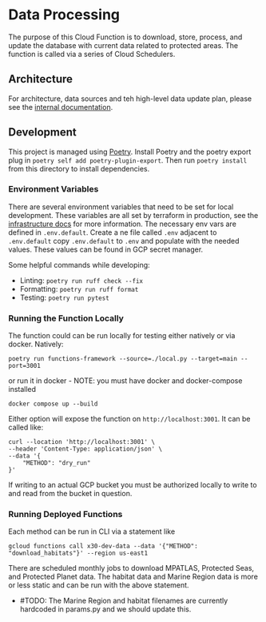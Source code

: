 # Data Processing

The purpose of this Cloud Function is to download, store, process, and update the database with current data related to protected areas. The function is called via a series of Cloud Schedulers.

## Architecture

For architecture, data sources and teh high-level data update plan, please see the [internal documentation][documentation].

## Development

This project is managed using [Poetry][poetry]. Install Poetry and the poetry export plug in `poetry self add poetry-plugin-export`. Then run `poetry install` from this directory to install dependencies.

### Environment Variables

There are several environment variables that need to be set for local development. These variables are all set by terraform in production, see the [infrastructure docs][infrastructure] for more information. The necessary env vars are defined in `.env.default`. Create a ne file called `.env` adjacent to `.env.default` copy `.env.default` to `.env` and populate with the needed values. These values can be found in GCP secret manager.

Some helpful commands while developing:

* Linting: `poetry run ruff check --fix`
* Formatting: `poetry run ruff format`
* Testing: `poetry run pytest`

### Running the Function Locally

The function could can be run locally for testing either natively or via docker.
Natively:

```shell
poetry run functions-framework --source=./local.py --target=main --port=3001
```

or run it in docker - NOTE: you must have docker and docker-compose installed

```shell
docker compose up --build
```

Either option will expose the function on `http://localhost:3001`. It can be called like:

```shell
curl --location 'http://localhost:3001' \
--header 'Content-Type: application/json' \
--data '{
    "METHOD": "dry_run"
}'
```

If writing to an actual GCP bucket you must be authorized locally to write to and read from the bucket in question.

### Running Deployed Functions

Each method can be run in CLI via a statement like

```shell
gcloud functions call x30-dev-data --data '{"METHOD": "download_habitats"}' --region us-east1
```

There are scheduled monthly jobs to download MPATLAS, Protected Seas, and Protected Planet data. The habitat data and Marine Region data is more or less static and can be run with the above statement.

- #TODO: The Marine Region and habitat filenames are currently hardcoded in params.py and we should update this.

[documentation]: https://drive.google.com/drive/folders/1EkZvHqNViCg__OaCxpPrYIQoTj_YLJIo
[infrastructure]: ../../infrastructure/README.md
[poetry]: https://python-poetry.org/docs/